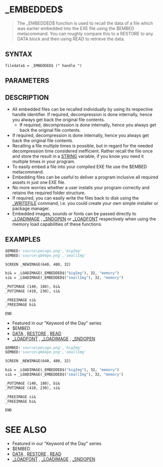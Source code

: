 # _EMBEDDED$
> The _EMBEDDED$ function is used to recall the data of a file which was earlier embedded into the EXE file using the $EMBED metacommand. You can roughly compare this to a RESTORE to any DATA block and then using READ to retrieve the data.

## SYNTAX
`filedata$ = _EMBEDDED$ (" handle ")`

## PARAMETERS


## DESCRIPTION
* All embedded files can be recalled individually by using its respective handle identifier. If required, decompression is done internally, hence you always get back the original file contents.
	* If required, decompression is done internally, hence you always get back the original file contents.
* If required, decompression is done internally, hence you always get back the original file contents.
* Recalling a file multiple times is possible, but in regard for the needed decompression time considered inefficient. Rather recall the file once and store the result in a [STRING](STRING.md) variable, if you know you need it multiple times in your program.
* To easily embed a file into your compiled EXE file use the $EMBED metacommand.
* Embedding files can be useful to deliver a program inclusive all required assets in just one EXE file.
* No more worries whether a user installs your program correctly and retains the required folder structure.
* If required, you can easily write the files back to disk using the [_WRITEFILE](_WRITEFILE.md) command, i.e. you could create your own simple installer or package manager.
* Embedded images, sounds or fonts can be passed directly to [_LOADIMAGE](_LOADIMAGE.md) , [_SNDOPEN](_SNDOPEN.md) or [_LOADFONT](_LOADFONT.md) respectively when using the memory load capabilities of these functions.


## EXAMPLES

```vb
$EMBED:'source\peLogo.png','bigImg'
$EMBED:'source\qb64pe.png','smallImg'

SCREEN _NEWIMAGE(640, 480, 32)

bi& = _LOADIMAGE(_EMBEDDED$("bigImg"), 32, "memory")
si& = _LOADIMAGE(_EMBEDDED$("smallImg"), 32, "memory")

_PUTIMAGE (140, 180), bi&
_PUTIMAGE (410, 230), si&

_FREEIMAGE si&
_FREEIMAGE bi&

END
```

* Featured in our "Keyword of the Day" series
* $EMBED
* [DATA](DATA.md) , [RESTORE](RESTORE.md) , [READ](READ.md)
* [_LOADFONT](_LOADFONT.md) , [_LOADIMAGE](_LOADIMAGE.md) , [_SNDOPEN](_SNDOPEN.md)

```vb
$EMBED:'source\peLogo.png','bigImg'
$EMBED:'source\qb64pe.png','smallImg'

SCREEN _NEWIMAGE(640, 480, 32)

bi& = _LOADIMAGE(_EMBEDDED$("bigImg"), 32, "memory")
si& = _LOADIMAGE(_EMBEDDED$("smallImg"), 32, "memory")

_PUTIMAGE (140, 180), bi&
_PUTIMAGE (410, 230), si&

_FREEIMAGE si&
_FREEIMAGE bi&

END
```



# SEE ALSO
* Featured in our "Keyword of the Day" series
* $EMBED
* [DATA](DATA.md) , [RESTORE](RESTORE.md) , [READ](READ.md)
* [_LOADFONT](_LOADFONT.md) , [_LOADIMAGE](_LOADIMAGE.md) , [_SNDOPEN](_SNDOPEN.md)

